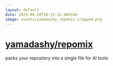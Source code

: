 ```yaml
---
layout: default
date: 2025-04-20T18:33:15.965548
image: assets/yamadashy_repomix_cropped.png
---
```


# [yamadashy/repomix](https://github.com/yamadashy/repomix)

packs your repository into a single file for AI tools

